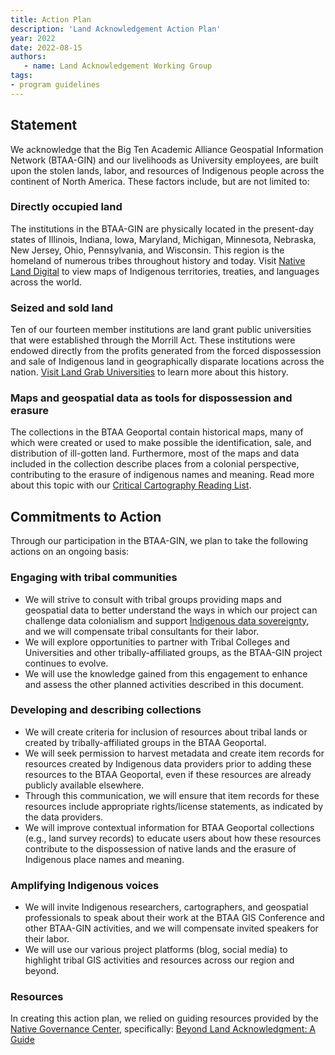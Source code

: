 ```yaml
---
title: Action Plan
description: 'Land Acknowledgement Action Plan'
year: 2022
date: 2022-08-15
authors:
   - name: Land Acknowledgement Working Group
tags:
- program guidelines
---
```



## Statement

We acknowledge that the Big Ten Academic Alliance Geospatial Information Network (BTAA-GIN) and our livelihoods as University employees, are built upon the stolen lands, labor, and resources of Indigenous people across the continent of North America. These factors include, but are not limited to:

### Directly occupied land

The institutions in the BTAA-GIN are physically located in the present-day states of Illinois, Indiana, Iowa, Maryland, Michigan, Minnesota, Nebraska, New Jersey, Ohio, Pennsylvania, and Wisconsin. This region is the homeland of numerous tribes throughout history and today. Visit [Native Land Digital](https://native-land.ca) to view maps of Indigenous territories, treaties, and languages across the world.

### Seized and sold land

Ten of our fourteen member institutions are land grant public universities that were established through the Morrill Act. These institutions were endowed directly from the profits generated from the forced dispossession and sale of Indigenous land in geographically disparate locations across the nation. [Visit Land Grab Universities](https://www.landgrabu.org) to learn more about this history.

### Maps and geospatial data as tools for dispossession and erasure

The collections in the BTAA Geoportal contain historical maps, many of which were created or used to make possible the identification, sale, and distribution of ill-gotten land. Furthermore, most of the maps and data included in the collection describe places from a colonial perspective, contributing to the erasure of indigenous names and meaning. Read more about this topic with our [Critical Cartography Reading List](https://docs.google.com/document/d/1lPI14I7YCqn7QczbimSg7NOQvxTOJezsNtNQC7suU4M/edit?usp=sharing).

## Commitments to Action

Through our participation in the BTAA-GIN, we plan to take the following actions on an ongoing basis:

### Engaging with tribal communities

* We will strive to consult with tribal groups providing maps and geospatial data to better understand the ways in which our project can challenge data colonialism and support [Indigenous data sovereignty](https://nativeland.info/about/data-sovereignty/), and we will compensate tribal consultants for their labor.
* We will explore opportunities to partner with Tribal Colleges and Universities and other tribally-affiliated groups, as the BTAA-GIN project continues to evolve. 
* We will use the knowledge gained from this engagement to enhance and assess the other planned activities described in this document.

### Developing and describing collections

* We will create criteria for inclusion of resources about tribal lands or created by tribally-affiliated groups in the BTAA Geoportal.
* We will seek permission to harvest metadata and create item records for resources created by Indigenous data providers prior to adding these resources to the BTAA Geoportal, even if these resources are already publicly available elsewhere.
* Through this communication, we will ensure that item records for these resources include appropriate rights/license statements, as indicated by the data providers.
* We will improve contextual information for BTAA Geoportal collections (e.g., land survey records) to educate users about how these resources contribute to the dispossession of native lands and the erasure of Indigenous place names and meaning.

### Amplifying Indigenous voices

* We will invite Indigenous researchers, cartographers, and geospatial professionals to speak about their work at the BTAA GIS Conference and other BTAA-GIN activities, and we will compensate invited speakers for their labor.
* We will use our various project platforms (blog, social media) to highlight tribal GIS activities and resources across our region and beyond.

### Resources

In creating this action plan, we relied on guiding resources provided by the [Native Governance Center](https://nativegov.org/), specifically: [Beyond Land Acknowledgment: A Guide](https://nativegov.org/wp-content/uploads/2021/10/Beyond-Land-Acknowledgment_A-Guide-2021-09.pdf)

